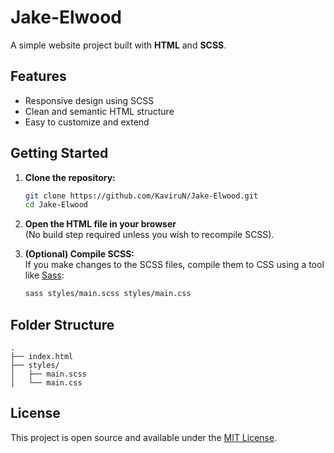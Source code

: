 # Jake-Elwood

A simple website project built with **HTML** and **SCSS**.

## Features

- Responsive design using SCSS
- Clean and semantic HTML structure
- Easy to customize and extend

## Getting Started

1. **Clone the repository:**
   ```sh
   git clone https://github.com/KaviruN/Jake-Elwood.git
   cd Jake-Elwood
   ```

2. **Open the HTML file in your browser**  
   (No build step required unless you wish to recompile SCSS).

3. **(Optional) Compile SCSS:**  
   If you make changes to the SCSS files, compile them to CSS using a tool like [Sass](https://sass-lang.com/install):
   ```sh
   sass styles/main.scss styles/main.css
   ```

## Folder Structure

```
.
├── index.html
├── styles/
│   ├── main.scss
│   └── main.css
```

## License

This project is open source and available under the [MIT License](LICENSE).
